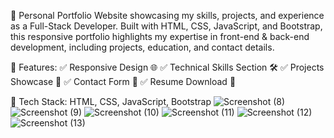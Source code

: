 🚀 Personal Portfolio Website showcasing my skills, projects, and experience as a Full-Stack Developer. Built with HTML, CSS, JavaScript, and Bootstrap, this responsive portfolio highlights my expertise in front-end & back-end development, including projects, education, and contact details.

🔹 Features:
✅ Responsive Design 🌐
✅ Technical Skills Section 🛠️
✅ Projects Showcase 🎯
✅ Contact Form 📩
✅ Resume Download 📄


📂 Tech Stack: HTML, CSS, JavaScript, Bootstrap
![Screenshot (8)](https://github.com/user-attachments/assets/3496a57e-c5c9-4ec0-9512-e6681101c984)
![Screenshot (9)](https://github.com/user-attachments/assets/fe1b1a63-8336-4b4e-8819-f07cb183c2d2)
![Screenshot (10)](https://github.com/user-attachments/assets/1facc3fa-ce13-4413-abb2-375c2cf47f3b)
![Screenshot (11)](https://github.com/user-attachments/assets/8387f707-b03e-4c4a-9c40-3cfbe2b0f4c7)
![Screenshot (12)](https://github.com/user-attachments/assets/5757aeb2-4390-4c79-969d-99f710367fec)
![Screenshot (13)](https://github.com/user-attachments/assets/ef051c02-8ed4-48f7-8414-8de7ca7da226)

